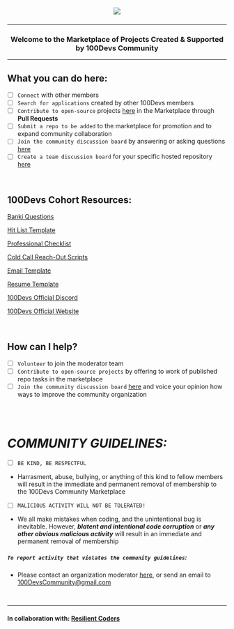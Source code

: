 <h5 align='center' title='WE GO GET!!'><img src='https://pbs.twimg.com/card_img/1589438369494315008/GEokF0bG?format=png&name=360x360'></h5>

---

<h3 align='center'> Welcome to the Marketplace of Projects Created & Supported by 100Devs Community</h3>

---

## What you can do here:

- [ ] `Connect` with other members
- [ ] `Search for applications` created by other 100Devs members
- [ ] `Contribute to open-source` projects [here](https://github.com/orgs/100Devs-Community/repositories) in the Marketplace through **Pull Requests**
- [ ] `Submit a repo to be added` to the marketplace for promotion and to expand community collaboration
- [ ] `Join the community discussion board` by answering or asking questions [here](https://github.com/orgs/100Devs-Community/discussions)
- [ ] `Create a team discussion board` for your specific hosted repository [here](https://docs.github.com/en/organizations/collaborating-with-your-team/creating-a-team-discussion)

</br>

## 100Devs Cohort Resources:

[Banki Questions](https://docs.google.com/document/d/1p7DhCsLOMMybYfePWLlD1-_8KU20zkBoArH4pnW1o3c/preview?pru=AAABgNRL92A*84_egxNgPxmF_8kI-WtSmg)

[Hit List Template](https://docs.google.com/spreadsheets/d/1Be-6gYvrfi8l-M0RnObzdysRIG7N7Yyu6rIF0OHw0Q4/htmlview?usp=sharing&pru=AAABgNSd6dU*4T5t6MsS1myIhBfFnjKEaQ#)

[Professional Checklist](https://docs.google.com/document/d/1L2vTX3qvLhoGHeG5cVD2ljCfRGr1uJ_Gf-hNZj9KzTg/edit)

[Cold Call Reach-Out Scripts](https://docs.google.com/document/d/1LaM_Dv-i07gJvHfqDFJdoqdkcVoaL1NYQEFTOSm1xCA/edit)

[Email Template](https://resilientcoders.notion.site/100devs-Email-Templates-ea2a8c9bef5646549b3b1702281b0a45)

[Resume Template](https://drive.google.com/file/d/1XgHvZ5wS6DWyqX2ABMiMq4CmGkYtDOUf/view)

[100Devs Official Discord](https://discord.com/invite/zNxhjnmDPy)

[100Devs Official Website](https://leonnoel.com/100devs/)

</br>

## How can I help?
- [ ] `Volunteer` to join the moderator team
- [ ] `Contribute to open-source projects` by offering to work of published repo tasks in the marketplace
- [ ] `Join the community discussion board` [here](https://github.com/orgs/100Devs-Community/discussions) and voice your opinion how ways to improve the community organization

</br>
</br>

# ***COMMUNITY GUIDELINES:***
- [ ] `BE KIND, BE RESPECTFUL`

- Harrasment, abuse, bullying, or anything of this kind to fellow members will result in the immediate and permanent removal of membership to the 100Devs Community Marketplace

- [ ] `MALICIOUS ACTIVITY WILL NOT BE TOLERATED!`

- We all make mistakes when coding, and the unintentional bug is inevitable. However, ***blatent and intentional code corruption*** or ***any other obvious malicious activity*** will result in an immediate and permanent removal of membership


##### `To report activity that violates the community guidelines`:

- Please contact an organization moderator [here](https://github.com/organizations/100Devs-Community/settings/moderators), or send an email to 100DevsCommunity@gmail.com

</br>

---
#### In collaboration with: [Resilient Coders](http://www.resilientcoders.org/)
